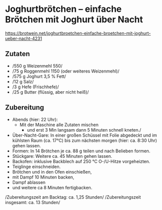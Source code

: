 # Joghurtbrötchen – einfache Brötchen mit Joghurt über Nacht
https://brotwein.net/joghurtbroetchen-einfache-broetchen-mit-joghurt-ueber-nacht-4231

## Zutaten

* /550 g Weizenmehl 550/
* /75 g Roggenmehl 1150 (oder weiteres Weizenmehl)/
* /575 g Joghurt 3,5 % Fett/
* /12 g Salz/
* /3 g Hefe (Frischhefe)/
* /25 g Butter (flüssig, aber nicht heiß)/


## Zubereitung

* Abends (hier: 22 Uhr):
  * Mit der Maschine alle Zutaten mischen 
	* und erst 3 Min langsam dann 5 Minuten schnell kneten./
* Über-Nacht-Gare: In einer großen Schüssel mit Folie abgedeckt und im kühlsten Raum (ca. 17°C) bis zum nächsten morgen (hier: ca. 8:30 Uhr) gehen lassen.
* Formen: In 14 Brötchen je ca. 88 g teilen und nach Belieben formen.
* Stückgare: Weitere ca. 45 Minuten gehen lassen.
* Backofen: inklusive Backblech auf 250 °C O-/U-Hitze vorgeheizten.
* Teiglinge einschneiden.
* Brötchen und in den Ofen einschießen,
* mit Dampf 10 Minuten backen,
* Dampf ablassen 
* und weitere ca 8 Minuten fertigbacken.

/Zubereitungszeit am Backtag: ca. 1,25 Stunden/
/Zubereitungszeit insgesamt: ca. 13 Stunden/

